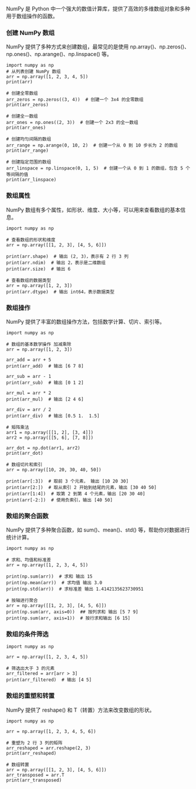 NumPy 是 Python 中一个强大的数值计算库，提供了高效的多维数组对象和多种用于数组操作的函数。

### 创建 NumPy 数组
NumPy 提供了多种方式来创建数组，最常见的是使用 np.array()、np.zeros()、np.ones()、np.arange()、np.linspace() 等。
```
import numpy as np
# 从列表创建 NumPy 数组
arr = np.array([1, 2, 3, 4, 5])
print(arr)

# 创建全零数组
arr_zeros = np.zeros((3, 4))  # 创建一个 3x4 的全零数组
print(arr_zeros)

# 创建全一数组
arr_ones = np.ones((2, 3))  # 创建一个 2x3 的全一数组
print(arr_ones)

# 创建均匀间隔的数组
arr_range = np.arange(0, 10, 2)  # 创建一个从 0 到 10 步长为 2 的数组
print(arr_range)

# 创建指定范围的数组
arr_linspace = np.linspace(0, 1, 5)  # 创建一个从 0 到 1 的数组，包含 5 个等间隔的值
print(arr_linspace)

```

### 数组属性
NumPy 数组有多个属性，如形状、维度、大小等，可以用来查看数组的基本信息。

```
import numpy as np

# 查看数组的形状和维度
arr = np.array([[1, 2, 3], [4, 5, 6]])

print(arr.shape)  # 输出 (2, 3)，表示有 2 行 3 列
print(arr.ndim)  # 输出 2，表示是二维数组
print(arr.size)  # 输出 6

# 查看数组的数据类型
arr = np.array([1, 2, 3])
print(arr.dtype)  # 输出 int64，表示数据类型

```

### 数组操作
NumPy 提供了丰富的数组操作方法，包括数学计算、切片、索引等。
```
import numpy as np

# 数组的基本数学操作 加减乘除
arr = np.array([1, 2, 3])

arr_add = arr + 5
print(arr_add)  # 输出 [6 7 8]

arr_sub = arr - 1
print(arr_sub)  # 输出 [0 1 2]

arr_mul = arr * 2
print(arr_mul)  # 输出 [2 4 6]

arr_div = arr / 2
print(arr_div)  # 输出 [0.5 1.  1.5]

# 矩阵乘法
arr1 = np.array([[1, 2], [3, 4]])
arr2 = np.array([[5, 6], [7, 8]])

arr_dot = np.dot(arr1, arr2)
print(arr_dot)

# 数组切片和索引
arr = np.array([10, 20, 30, 40, 50])

print(arr[:3])  # 取前 3 个元素， 输出 [10 20 30]
print(arr[2:])  # 取从索引 2 开始到结尾的元素，输出 [30 40 50]
print(arr[1:4])  # 取第 2 到第 4 个元素，输出 [20 30 40]
print(arr[-2:])  # 使用负索引，输出 [40 50]

```

### 数组的聚合函数
NumPy 提供了多种聚合函数，如 sum()、mean()、std() 等，帮助你对数据进行统计计算。

```
import numpy as np

# 求和、均值和标准差
arr = np.array([1, 2, 3, 4, 5])

print(np.sum(arr))  # 求和 输出 15
print(np.mean(arr))  # 求均值 输出 3.0
print(np.std(arr))  # 求标准差 输出 1.4142135623730951

# 按轴进行聚合
arr = np.array([[1, 2, 3], [4, 5, 6]])
print(np.sum(arr, axis=0))  ## 按列求和 输出 [5 7 9]
print(np.sum(arr, axis=1))  # 按行求和输出 [6 15]

```

### 数组的条件筛选

```
import numpy as np

arr = np.array([1, 2, 3, 4, 5])

# 筛选出大于 3 的元素
arr_filtered = arr[arr > 3]
print(arr_filtered)  # 输出 [4 5]

```

### 数组的重塑和转置
NumPy 提供了 reshape() 和 T（转置）方法来改变数组的形状。

```
import numpy as np

arr = np.array([1, 2, 3, 4, 5, 6])

# 重塑为 2 行 3 列的矩阵
arr_reshaped = arr.reshape(2, 3)
print(arr_reshaped)

# 数组转置
arr = np.array([[1, 2, 3], [4, 5, 6]])
arr_transposed = arr.T
print(arr_transposed)

```

